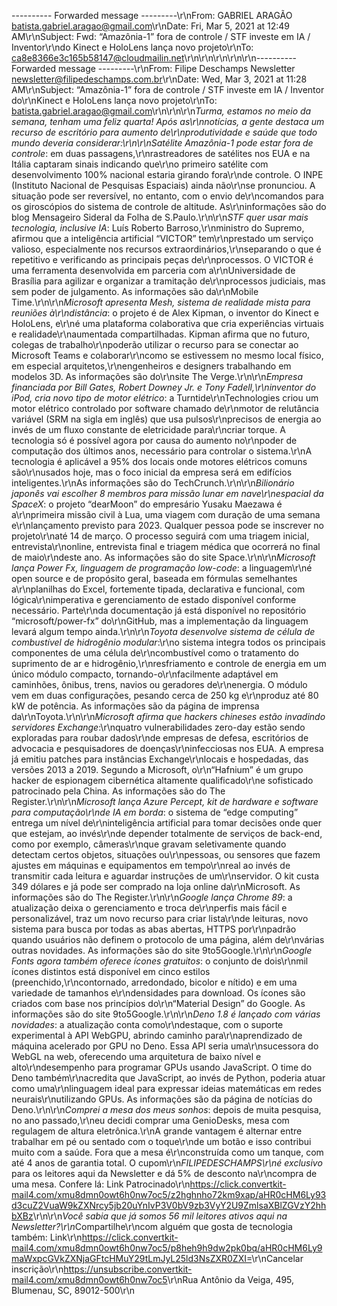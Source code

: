 ---------- Forwarded message ---------\r\nFrom: GABRIEL ARAGÃO <batista.gabriel.aragao@gmail.com>\r\nDate: Fri, Mar 5, 2021 at 12:49 AM\r\nSubject: Fwd: “Amazônia-1” fora de controle / STF investe em IA / Inventor\r\ndo Kinect e HoloLens lança novo projeto\r\nTo: <ca8e8366e3c165b58147@cloudmailin.net>\r\n\r\n\r\n\r\n\r\n---------- Forwarded message ---------\r\nFrom: Filipe Deschamps Newsletter <newsletter@filipedeschamps.com.br>\r\nDate: Wed, Mar 3, 2021 at 11:28 AM\r\nSubject: “Amazônia-1” fora de controle / STF investe em IA / Inventor do\r\nKinect e HoloLens lança novo projeto\r\nTo: <batista.gabriel.aragao@gmail.com>\r\n\r\n\r\n*Turma, estamos no meio da semana, tenham uma feliz quarta! *Após as\r\nnotícias, a gente destaca um recurso de escritório para aumento de\r\nprodutividade e saúde que todo mundo deveria considerar:\r\n\r\n*Satélite Amazônia-1 pode estar fora de controle*: em duas passagens,\r\nrastreadores de satélites nos EUA e na Itália captaram sinais indicando que\r\no primeiro satélite com desenvolvimento 100% nacional estaria girando fora\r\nde controle. O INPE (Instituto Nacional de Pesquisas Espaciais) ainda não\r\nse pronunciou. A situação pode ser reversível, no entanto, com o envio de\r\ncomandos para os giroscópios do sistema de controle de altitude. As\r\ninformações são do blog Mensageiro Sideral da Folha de S.Paulo.\r\n\r\n*STF quer usar mais tecnologia, inclusive IA*: Luís Roberto Barroso,\r\nministro do Supremo, afirmou que a inteligência artificial “VICTOR” tem\r\nprestado um serviço valioso, especialmente nos recursos extraordinários,\r\nseparando o que é repetitivo e verificando as principais peças de\r\nprocessos. O VICTOR é uma ferramenta desenvolvida em parceria com a\r\nUniversidade de Brasília para agilizar e organizar a tramitação de\r\nprocessos judiciais, mas sem poder de julgamento. As informações são da\r\nMobile Time.\r\n\r\n*Microsoft apresenta Mesh, sistema de realidade mista para reuniões à\r\ndistância*: o projeto é de Alex Kipman, o inventor do Kinect e HoloLens, e\r\né uma plataforma colaborativa que cria experiências virtuais e realidade\r\naumentada compartilhadas. Kipman afirma que no futuro, colegas de trabalho\r\npoderão utilizar o recurso para se conectar ao Microsoft Teams e colaborar\r\ncomo se estivessem no mesmo local físico, em especial arquitetos,\r\nengenheiros e designers trabalhando em modelos 3D. As informações são do\r\nsite The Verge.\r\n\r\n*Empresa financiada por Bill Gates, Robert Downey Jr. e Tony Fadell,\r\ninventor do iPod, cria novo tipo de motor elétrico*: a Turntide\r\nTechnologies criou um motor elétrico controlado por software chamado de\r\nmotor de relutância variável (SRM na sigla em inglês) que usa pulsos\r\nprecisos de energia ao invés de um fluxo constante de eletricidade para\r\ncriar torque. A tecnologia só é possível agora por causa do aumento no\r\npoder de computação dos últimos anos, necessário para controlar o sistema.\r\nA tecnologia é aplicável a 95% dos locais onde motores elétricos comuns são\r\nusados hoje, mas o foco inicial da empresa será em edifícios inteligentes.\r\nAs informações são do TechCrunch.\r\n\r\n*Bilionário japonês vai escolher 8 membros para missão lunar em nave\r\nespacial da SpaceX*: o projeto “dearMoon” do empresário Yusaku Maezawa é a\r\nprimeira missão civil à Lua, uma viagem com duração de uma semana e\r\nlançamento previsto para 2023. Qualquer pessoa pode se inscrever no projeto\r\naté 14 de março. O processo seguirá com uma triagem inicial, entrevista\r\nonline, entrevista final e triagem médica que ocorrerá no final de maio\r\ndeste ano. As informações são do site Space.\r\n\r\n*Microsoft lança Power Fx, linguagem de programação low-code*: a linguagem\r\né open source e de propósito geral, baseada em fórmulas semelhantes a\r\nplanilhas do Excel, fortemente tipada, declarativa e funcional, com lógica\r\nimperativa e gerenciamento de estado disponível conforme necessário. Parte\r\nda documentação já está disponível no repositório “microsoft/power-fx” do\r\nGitHub, mas a implementação da linguagem levará algum tempo ainda.\r\n\r\n*Toyota desenvolve sistema de célula de combustível de hidrogênio modular*:\r\no sistema integra todos os principais componentes de uma célula de\r\ncombustível como o tratamento do suprimento de ar e hidrogênio,\r\nresfriamento e controle de energia em um único módulo compacto, tornando-o\r\nfacilmente adaptável em caminhões, ônibus, trens, navios ou geradores de\r\nenergia. O módulo vem em duas configurações, pesando cerca de 250 kg e\r\nproduz até 80 kW de potência. As informações são da página de imprensa da\r\nToyota.\r\n\r\n*Microsoft afirma que hackers chineses estão invadindo servidores Exchange*:\r\nquatro vulnerabilidades zero-day estão sendo exploradas para roubar dados\r\nde empresas de defesa, escritórios de advocacia e pesquisadores de doenças\r\ninfecciosas nos EUA. A empresa já emitiu patches para instâncias Exchange\r\nlocais e hospedadas, das versões 2013 a 2019. Segundo a Microsoft, o\r\n“Hafnium” é um grupo hacker de espionagem cibernética altamente qualificado\r\ne sofisticado patrocinado pela China. As informações são do The Register.\r\n\r\n*Microsoft lança Azure Percept, kit de hardware e software para computação\r\nde IA em borda*: o sistema de “edge computing” entrega um nível de\r\ninteligência artificial para tomar decisões onde quer que estejam, ao invés\r\nde depender totalmente de serviços de back-end, como por exemplo, câmeras\r\nque gravam seletivamente quando detectam certos objetos, situações ou\r\npessoas, ou sensores que fazem ajustes em máquinas e equipamentos em tempo\r\nreal ao invés de transmitir cada leitura e aguardar instruções de um\r\nservidor. O kit custa 349 dólares e já pode ser comprado na loja online da\r\nMicrosoft. As informações são do The Register.\r\n\r\n*Google lança Chrome 89*: a atualização deixa o gerenciamento e troca de\r\nperfis mais fácil e personalizável, traz um novo recurso para criar lista\r\nde leituras, novo sistema para busca por todas as abas abertas, HTTPS por\r\npadrão quando usuários não definem o protocolo de uma página, além de\r\nvárias outras novidades. As informações são do site 9to5Google.\r\n\r\n*Google Fonts agora também oferece ícones gratuitos*: o conjunto de dois\r\nmil ícones distintos está disponível em cinco estilos (preenchido,\r\ncontornado, arredondado, bicolor e nítido) e em uma variedade de tamanhos e\r\ndensidades para download. Os ícones são criados com base nos princípios do\r\n“Material Design” do Google. As informações são do site 9to5Google.\r\n\r\n*Deno 1.8 é lançado com várias novidades*: a atualização conta como\r\ndestaque, com o suporte experimental à API WebGPU, abrindo caminho para\r\naprendizado de máquina acelerado por GPU no Deno. Essa API seria uma\r\nsucessora do WebGL na web, oferecendo uma arquitetura de baixo nível e alto\r\ndesempenho para programar GPUs usando JavaScript. O time do Deno também\r\nacredita que JavaScript, ao invés de Python, poderia atuar como uma\r\nlinguagem ideal para expressar ideias matemáticas em redes neurais\r\nutilizando GPUs. As informações são da página de notícias do Deno.\r\n\r\n*Comprei a mesa dos meus sonhos*: depois de muita pesquisa, no ano passado,\r\neu decidi comprar uma GenioDesks, mesa com regulagem de altura eletrônica.\r\nA grande vantagem é alternar entre trabalhar em pé ou sentado com o toque\r\nde um botão e isso contribui muito com a saúde. Fora que a mesa é\r\nconstruída como um tanque, com até 4 anos de garantia total. O cupom\r\n*FILIPEDESCHAMPS\r\né exclusivo* para os leitores aqui da Newsletter e dá 5% de desconto na\r\ncompra de uma mesa. Confere lá: Link Patrocinado\r\n<https://click.convertkit-mail4.com/xmu8dmn0owt6h0nw7oc5/z2hghnho72km9xap/aHR0cHM6Ly93d3cuZ2VuaW9kZXNrcy5jb20uYnIvP3V0bV9zb3VyY2U9ZmlsaXBlZGVzY2hhbXBz>\r\n\r\n*Você sabia que já somos 56 mil leitores ativos aqui na Newsletter?\r\n*Compartilhe\r\ncom alguém que gosta de tecnologia também: Link\r\n<https://click.convertkit-mail4.com/xmu8dmn0owt6h0nw7oc5/p8heh9h9dw2pk0bq/aHR0cHM6Ly9maWxpcGVkZXNjaGFtcHMuY29tLmJyL25ld3NsZXR0ZXI=>\r\nCancelar inscrição\r\n<https://unsubscribe.convertkit-mail4.com/xmu8dmn0owt6h0nw7oc5>\r\nRua Antônio da Veiga, 495, Blumenau, SC, 89012-500\r\n